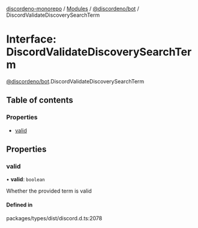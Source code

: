 [discordeno-monorepo](../README.md) / [Modules](../modules.md) / [@discordeno/bot](../modules/discordeno_bot.md) / DiscordValidateDiscoverySearchTerm

# Interface: DiscordValidateDiscoverySearchTerm

[@discordeno/bot](../modules/discordeno_bot.md).DiscordValidateDiscoverySearchTerm

## Table of contents

### Properties

- [valid](discordeno_bot.DiscordValidateDiscoverySearchTerm.md#valid)

## Properties

### valid

• **valid**: `boolean`

Whether the provided term is valid

#### Defined in

packages/types/dist/discord.d.ts:2078
